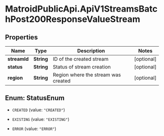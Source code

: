 # MatroidPublicApi.ApiV1StreamsBatchPost200ResponseValueStream

## Properties

Name | Type | Description | Notes
------------ | ------------- | ------------- | -------------
**streamId** | **String** | ID of the created stream | [optional] 
**status** | **String** | Status of stream creation | [optional] 
**region** | **String** | Region where the stream was created | [optional] 



## Enum: StatusEnum


* `CREATED` (value: `"CREATED"`)

* `EXISTING` (value: `"EXISTING"`)

* `ERROR` (value: `"ERROR"`)





